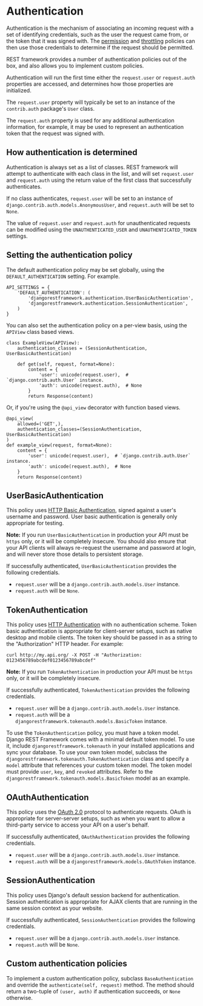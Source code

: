 <a class="github" href="authentication.py"></a>

# Authentication

Authentication is the mechanism of associating an incoming request with a set of identifying credentials, such as the user the request came from, or the token that it was signed with.  The [permission] and [throttling] policies can then use those credentials to determine if the request should be permitted.

REST framework provides a number of authentication policies out of the box, and also allows you to implement custom policies.

Authentication will run the first time either the `request.user` or `request.auth` properties are accessed, and determines how those properties are initialized.

The `request.user` property will typically be set to an instance of the `contrib.auth` package's `User` class.

The `request.auth` property is used for any additional authentication information, for example, it may be used to represent an authentication token that the request was signed with.

## How authentication is determined

Authentication is always set as a list of classes.  REST framework will attempt to authenticate with each class in the list, and will set `request.user` and `request.auth` using the return value of the first class that successfully authenticates.

If no class authenticates, `request.user` will be set to an instance of `django.contrib.auth.models.AnonymousUser`, and `request.auth` will be set to `None`.

The value of `request.user` and `request.auth` for unauthenticated requests can be modified using the `UNAUTHENTICATED_USER` and `UNAUTHENTICATED_TOKEN` settings.

## Setting the authentication policy

The default authentication policy may be set globally, using the `DEFAULT_AUTHENTICATION` setting.  For example.

    API_SETTINGS = {
        'DEFAULT_AUTHENTICATION': (
            'djangorestframework.authentication.UserBasicAuthentication',
            'djangorestframework.authentication.SessionAuthentication',
        )
    }

You can also set the authentication policy on a per-view basis, using the `APIView` class based views.

    class ExampleView(APIView):
        authentication_classes = (SessionAuthentication, UserBasicAuthentication)

        def get(self, request, format=None):
            content = {
                'user': unicode(request.user),  # `django.contrib.auth.User` instance.
                'auth': unicode(request.auth),  # None
            }
            return Response(content)

Or, if you're using the `@api_view` decorator with function based views.

    @api_view(
        allowed=('GET',),
        authentication_classes=(SessionAuthentication, UserBasicAuthentication)
    )
    def example_view(request, format=None):
        content = {
            'user': unicode(request.user),  # `django.contrib.auth.User` instance.
            'auth': unicode(request.auth),  # None
        }
        return Response(content)

## UserBasicAuthentication

This policy uses [HTTP Basic Authentication][basicauth], signed against a user's username and password.  User basic authentication is generally only appropriate for testing.

**Note:** If you run `UserBasicAuthentication` in production your API must be `https` only, or it will be completely insecure.  You should also ensure that your API clients will always re-request the username and password at login, and will never store those details to persistent storage.

If successfully authenticated, `UserBasicAuthentication` provides the following credentials.

* `request.user` will be a `django.contrib.auth.models.User` instance.
* `request.auth` will be `None`.

## TokenAuthentication

This policy uses [HTTP Authentication][basicauth] with no authentication scheme.  Token basic authentication is appropriate for client-server setups, such as native desktop and mobile clients.  The token key should be passed in as a string to the "Authorization" HTTP header.  For example:

    curl http://my.api.org/ -X POST -H "Authorization: 0123456789abcdef0123456789abcdef"

**Note:** If you run `TokenAuthentication` in production your API must be `https` only, or it will be completely insecure.

If successfully authenticated, `TokenAuthentication` provides the following credentials.

* `request.user` will be a `django.contrib.auth.models.User` instance.
* `request.auth` will be a `djangorestframework.tokenauth.models.BasicToken` instance.

To use the `TokenAuthentication` policy, you must have a token model.  Django REST Framework comes with a minimal default token model.  To use it, include `djangorestframework.tokenauth` in your installed applications and sync your database.  To use your own token model, subclass the `djangorestframework.tokenauth.TokenAuthentication` class and specify a `model` attribute that references your custom token model.  The token model must provide `user`, `key`, and `revoked` attributes.  Refer to the `djangorestframework.tokenauth.models.BasicToken` model as an example.

## OAuthAuthentication

This policy uses the [OAuth 2.0][oauth] protocol to authenticate requests.  OAuth is appropriate for server-server setups, such as when you want to allow a third-party service to access your API on a user's behalf.

If successfully authenticated, `OAuthAuthentication` provides the following credentials.

* `request.user` will be a `django.contrib.auth.models.User` instance.
* `request.auth` will be a `djangorestframework.models.OAuthToken` instance.

## SessionAuthentication

This policy uses Django's default session backend for authentication.  Session authentication is appropriate for AJAX clients that are running in the same session context as your website.

If successfully authenticated, `SessionAuthentication` provides the following credentials.

* `request.user` will be a `django.contrib.auth.models.User` instance.
* `request.auth` will be `None`.

## Custom authentication policies

To implement a custom authentication policy, subclass `BaseAuthentication` and override the `authenticate(self, request)` method.  The method should return a two-tuple of `(user, auth)` if authentication succeeds, or `None` otherwise.

[basicauth]: http://tools.ietf.org/html/rfc2617
[oauth]: http://oauth.net/2/
[permission]: permissions.md
[throttling]: throttling.md
